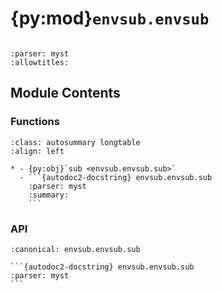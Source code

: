 # {py:mod}`envsub.envsub`

```{py:module} envsub.envsub
```

```{autodoc2-docstring} envsub.envsub
:parser: myst
:allowtitles:
```

## Module Contents

### Functions

````{list-table}
:class: autosummary longtable
:align: left

* - {py:obj}`sub <envsub.envsub.sub>`
  - ```{autodoc2-docstring} envsub.envsub.sub
    :parser: myst
    :summary:
    ```
````

### API

````{py:function} sub(downstream: typing.TextIO) -> typing.TextIO
:canonical: envsub.envsub.sub

```{autodoc2-docstring} envsub.envsub.sub
:parser: myst
```
````
